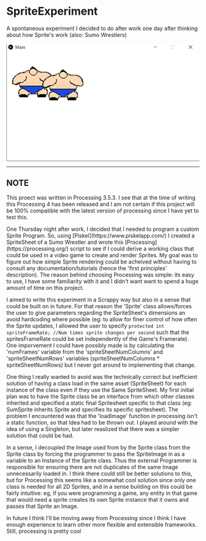 # SpriteExperiment
A spontaneous experiment I decided to do after work one day after thinking about how Sprite's work (also: Sumo Wrestlers)

<img align="center" src="Sumo.png" alt="Sumo.png" />

---

## NOTE 

This proect was written in Processing 3.5.3. I see that at the time of writing this Processing 4 has been released and I am not certain if this project will be 100% compatible with the latest version of processing since I have yet to test this. 

<p>
One Thursday night after work, I decided that I needed to program a custom Sprite Program. So, using [Piskel](https://www.piskelapp.com/) I created a SpriteSheet of a Sumo Wrestler and wrote this [Processing](https://processing.org/) script to see if I could derive a working class that could be used in a video game to create and render Sprites. My goal was to figure out how simple Sprite rendering could be acheived without having to consult any documentation/tutorials (hence the 'first principles' description). The reason behind choosing Processing was simple: its easy to use, I have some familiarity with it and I didn't want want to spend a huge amount of time on this project. 
</p>


I aimed to write this experiment in a Scrappy way but also in a sense that could be built on in future. For that reason the 'Sprite' class allows/forces the user to give parameters regarding the SpriteSheet's dimensions an avoid hardcoding where possible (eg: to allow for finer control of how often the Sprite updates, I allowed the user to specify `protected int spriteFrameRate; //Num times sprite changes per second` such that the spritesFrameRate could be set independently of the Game's Framerate). One imporvement I could have possibly made is by calculating the 'numFrames' variable from the 'spriteSheetNumColumns' and 'spriteSheetNumRows' variables (spriteSheetNumColumns * spriteSheetNumRows) but I never got around to implementing that change. 


<p>
One thing I really wanted to avoid was the technically correct but inefficient solution of having a class load in the same asset (SpriteSheet) for each instance of the class even if they use the Same SpriteSheet. My first initial plan was to have the Sprite class be an interface from which other classes inherited and specified a static final Spritesheet specific to that class (eg: SumSprite inherits Sprite and specifies its specific spritesheet). The problem I encountered was that the 'loadImage' function in processing isn't a static function, so that Idea had to be thrown out. I played around with the idea of using a Singleton, but later reaslized that there was a simpler solution that could be had.
</p>

<p>
In a sense, I decoupled the Image used from by the Sprite class from the Sprite class by forcing the programmer to pass the SpriteImage in as a variable to an Instance of the Sprite class. Thus the external Programmer is responsible for ensuring there are not duplicates of the same Image unnecessarily loaded in. I think there could still be better solutions to this, but for Processing this seems like a somewhat cool solution since only one class is needed for all 2D Sprites, and in a sense building on this could be fairly intuitive: eg, if you were programming a game, any entity in that game that would need a sprite creates its own Sprite instance that it owns and passes that Sprite an Image.
</p>

In future I think I'll be moving away from Processing since I think I have enough experience to learn other more flexible and extensible frameworks. Still, processing is pretty cool




